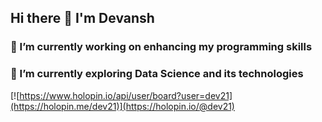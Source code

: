 ## Hi there 👋 I'm Devansh
### 🔭 I’m currently working on enhancing my programming skills
### 🌱 I’m currently exploring Data Science and its technologies

[![https://www.holopin.io/api/user/board?user=dev21](https://holopin.me/dev21)](https://holopin.io/@dev21)
<!--
**DeV-21/DeV-21** is a ✨ _special_ ✨ repository because its `README.md` (this file) appears on your GitHub profile.

Here are some ideas to get you started:

- 🔭 I’m currently working on ...
- 🌱 I’m currently learning ...
- 👯 I’m looking to collaborate on ...
- 🤔 I’m looking for help with ...
- 💬 Ask me about ...
- 📫 How to reach me: ...
- 😄 Pronouns: ...
- ⚡ Fun fact: ...
-->
